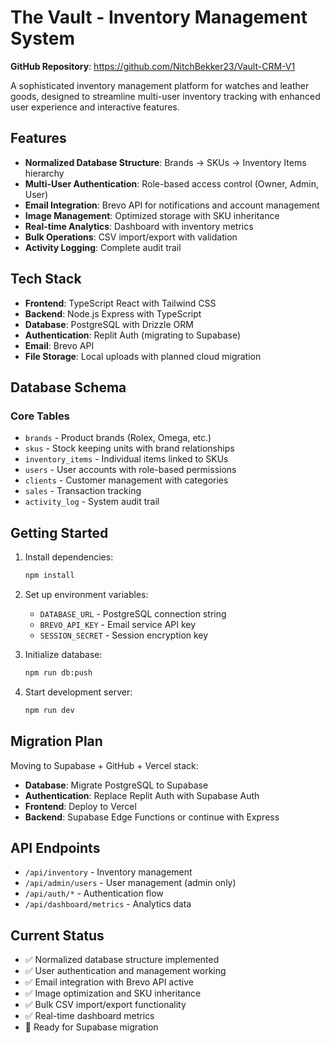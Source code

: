 # The Vault - Inventory Management System

**GitHub Repository**: https://github.com/NitchBekker23/Vault-CRM-V1

A sophisticated inventory management platform for watches and leather goods, designed to streamline multi-user inventory tracking with enhanced user experience and interactive features.

## Features

- **Normalized Database Structure**: Brands → SKUs → Inventory Items hierarchy
- **Multi-User Authentication**: Role-based access control (Owner, Admin, User)
- **Email Integration**: Brevo API for notifications and account management
- **Image Management**: Optimized storage with SKU inheritance
- **Real-time Analytics**: Dashboard with inventory metrics
- **Bulk Operations**: CSV import/export with validation
- **Activity Logging**: Complete audit trail

## Tech Stack

- **Frontend**: TypeScript React with Tailwind CSS
- **Backend**: Node.js Express with TypeScript
- **Database**: PostgreSQL with Drizzle ORM
- **Authentication**: Replit Auth (migrating to Supabase)
- **Email**: Brevo API
- **File Storage**: Local uploads with planned cloud migration

## Database Schema

### Core Tables
- `brands` - Product brands (Rolex, Omega, etc.)
- `skus` - Stock keeping units with brand relationships
- `inventory_items` - Individual items linked to SKUs
- `users` - User accounts with role-based permissions
- `clients` - Customer management with categories
- `sales` - Transaction tracking
- `activity_log` - System audit trail

## Getting Started

1. Install dependencies:
   ```bash
   npm install
   ```

2. Set up environment variables:
   - `DATABASE_URL` - PostgreSQL connection string
   - `BREVO_API_KEY` - Email service API key
   - `SESSION_SECRET` - Session encryption key

3. Initialize database:
   ```bash
   npm run db:push
   ```

4. Start development server:
   ```bash
   npm run dev
   ```

## Migration Plan

Moving to Supabase + GitHub + Vercel stack:
- **Database**: Migrate PostgreSQL to Supabase
- **Authentication**: Replace Replit Auth with Supabase Auth
- **Frontend**: Deploy to Vercel
- **Backend**: Supabase Edge Functions or continue with Express

## API Endpoints

- `/api/inventory` - Inventory management
- `/api/admin/users` - User management (admin only)
- `/api/auth/*` - Authentication flow
- `/api/dashboard/metrics` - Analytics data

## Current Status

- ✅ Normalized database structure implemented
- ✅ User authentication and management working
- ✅ Email integration with Brevo API active
- ✅ Image optimization and SKU inheritance
- ✅ Bulk CSV import/export functionality
- ✅ Real-time dashboard metrics
- 🔄 Ready for Supabase migration